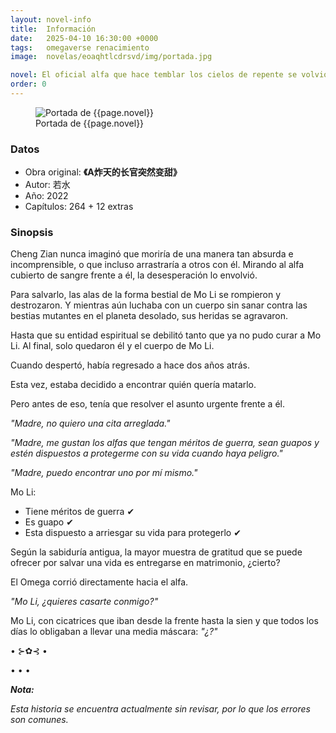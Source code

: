 ```yaml
---
layout: novel-info
title:  Información
date:   2025-04-10 16:30:00 +0000
tags:   omegaverse renacimiento
image:  novelas/eoaqhtlcdrsvd/img/portada.jpg

novel: El oficial alfa que hace temblar los cielos de repente se volvió dulce
order: 0
---
```


<figure>
    <img src="{{ site.baseurl }}{{page.image}}" alt="Portada de {{page.novel}}">
    <figcaption>Portada de {{page.novel}}</figcaption>
</figure>

### Datos

- Obra original: **《A炸天的长官突然变甜》**
- Autor: 若水
- Año: 2022
- Capítulos: 264 + 12 extras

### Sinopsis

Cheng Zian nunca imaginó que moriría de una manera tan absurda e incomprensible, o que incluso arrastraría a otros con él. Mirando al alfa cubierto de sangre frente a él, la desesperación lo envolvió.

Para salvarlo, las alas de la forma bestial de Mo Li se rompieron y destrozaron. Y mientras aún luchaba con un cuerpo sin sanar contra las bestias mutantes en el planeta desolado, sus heridas se agravaron.

Hasta que su entidad espiritual se debilitó tanto que ya no pudo curar a Mo Li. Al final, solo quedaron él y el cuerpo de Mo Li.

Cuando despertó, había regresado a hace dos años atrás.

Esta vez, estaba decidido a encontrar quién quería matarlo.

Pero antes de eso, tenía que resolver el asunto urgente frente a él.

_"Madre, no quiero una cita arreglada."_

_"Madre, me gustan los alfas que tengan méritos de guerra, sean guapos y estén dispuestos a protegerme con su vida cuando haya peligro."_

_"Madre, puedo encontrar uno por mí mismo."_

Mo Li: 
- Tiene méritos de guerra ✔
- Es guapo ✔
- Esta dispuesto a arriesgar su vida para protegerlo ✔


Según la sabiduría antigua, la mayor muestra de gratitud que se puede ofrecer por salvar una vida es entregarse en matrimonio, ¿cierto?

El Omega corrió directamente hacia el alfa.

_"Mo Li, ¿quieres casarte conmigo?"_

Mo Li, con cicatrices que iban desde la frente hasta la sien y que todos los días lo obligaban a llevar una media máscara: _"¿?"_



• ⊱✿⊰ •



• • •

_**Nota:**_

_Esta historia se encuentra actualmente sin revisar, por lo que los errores son comunes._